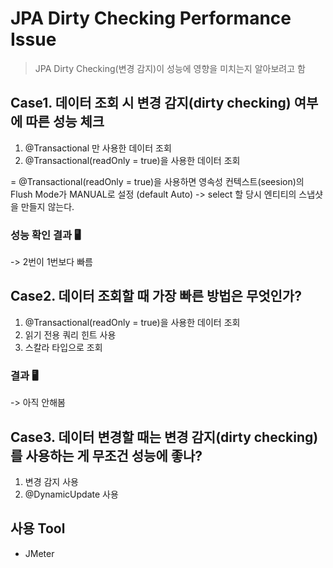 # JPA Dirty Checking Performance Issue

> JPA Dirty Checking(변경 감지)이 성능에 영향을 미치는지 알아보려고 함

## Case1. 데이터 조회 시 변경 감지(dirty checking) 여부에 따른 성능 체크

1. @Transactional 만 사용한 데이터 조회
2. @Transactional(readOnly = true)을 사용한 데이터 조회

= @Transactional(readOnly = true)을 사용하면 영속성 컨텍스트(seesion)의 Flush Mode가 MANUAL로 설정 (default Auto) -> select 할 당시 엔티티의 스냅샷을 만들지 않는다.

### 성능 확인 결과 🖥️
-> 2번이 1번보다 빠름

## Case2. 데이터 조회할 때 가장 빠른 방법은 무엇인가?
1. @Transactional(readOnly = true)을 사용한 데이터 조회
2. 읽기 전용 쿼리 힌트 사용
3. 스칼라 타입으로 조회

### 결과 🖥️
-> 아직 안해봄

## Case3. 데이터 변경할 때는 변경 감지(dirty checking)를 사용하는 게 무조건 성능에 좋나?
1. 변경 감지 사용
2. @DynamicUpdate 사용

## 사용 Tool
- JMeter